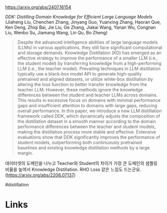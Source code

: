 https://arxiv.org/abs/2407.16154

*DDK: Distilling Domain Knowledge for Efficient Large Language Models* (Jiaheng Liu, Chenchen Zhang, Jinyang Guo, Yuanxing Zhang, Haoran Que, Ken Deng, Zhiqi Bai, Jie Liu, Ge Zhang, Jiakai Wang, Yanan Wu, Congnan Liu, Wenbo Su, Jiamang Wang, Lin Qu, Bo Zheng)

> Despite the advanced intelligence abilities of large language models (LLMs) in various applications, they still face significant computational and storage demands. Knowledge Distillation (KD) has emerged as an effective strategy to improve the performance of a smaller LLM (i.e., the student model) by transferring knowledge from a high-performing LLM (i.e., the teacher model). Prevailing techniques in LLM distillation typically use a black-box model API to generate high-quality pretrained and aligned datasets, or utilize white-box distillation by altering the loss function to better transfer knowledge from the teacher LLM. However, these methods ignore the knowledge differences between the student and teacher LLMs across domains. This results in excessive focus on domains with minimal performance gaps and insufficient attention to domains with large gaps, reducing overall performance. In this paper, we introduce a new LLM distillation framework called DDK, which dynamically adjusts the composition of the distillation dataset in a smooth manner according to the domain performance differences between the teacher and student models, making the distillation process more stable and effective. Extensive evaluations show that DDK significantly improves the performance of student models, outperforming both continuously pretrained baselines and existing knowledge distillation methods by a large margin.

데이터셋의 도메인을 나누고 Teacher와 Student의 차이가 가장 큰 도메인의 샘플링 비율을 높여서 Knowledge Distillation. RHO Loss 같은 느낌도 드는군요. (https://arxiv.org/abs/2206.07137)

#distillation

# Links

